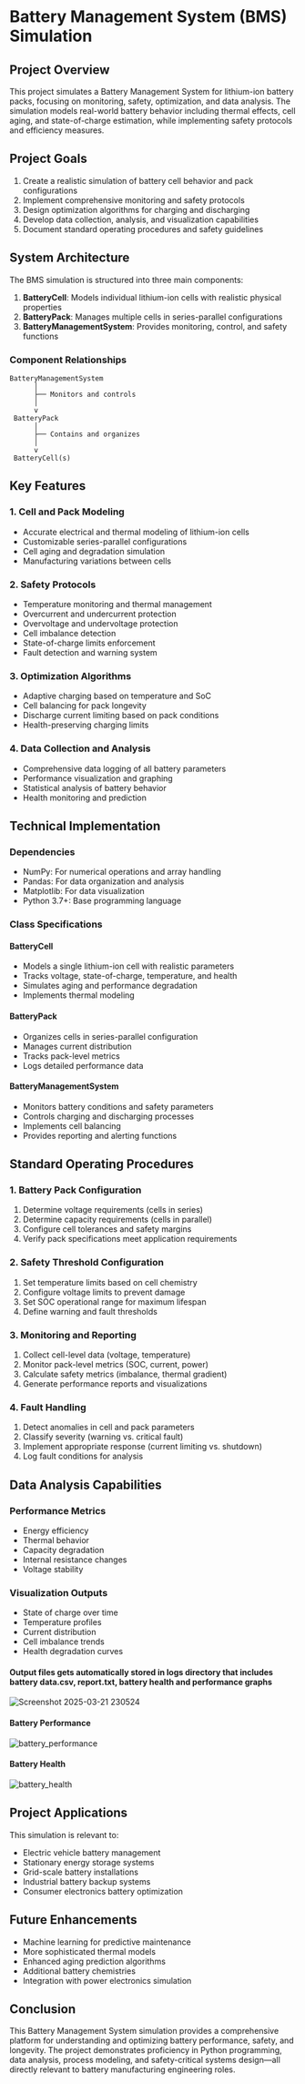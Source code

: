 # Battery Management System (BMS) Simulation

## Project Overview

This project simulates a Battery Management System for lithium-ion battery packs, focusing on monitoring, safety, optimization, and data analysis. The simulation models real-world battery behavior including thermal effects, cell aging, and state-of-charge estimation, while implementing safety protocols and efficiency measures.

## Project Goals

1. Create a realistic simulation of battery cell behavior and pack configurations
2. Implement comprehensive monitoring and safety protocols
3. Design optimization algorithms for charging and discharging
4. Develop data collection, analysis, and visualization capabilities
5. Document standard operating procedures and safety guidelines

## System Architecture

The BMS simulation is structured into three main components:

1. **BatteryCell**: Models individual lithium-ion cells with realistic physical properties
2. **BatteryPack**: Manages multiple cells in series-parallel configurations
3. **BatteryManagementSystem**: Provides monitoring, control, and safety functions

### Component Relationships
```
BatteryManagementSystem
      │
      ├── Monitors and controls
      │
      v
 BatteryPack
      │
      ├── Contains and organizes
      │
      v
 BatteryCell(s)
```

## Key Features

### 1. Cell and Pack Modeling
- Accurate electrical and thermal modeling of lithium-ion cells
- Customizable series-parallel configurations
- Cell aging and degradation simulation
- Manufacturing variations between cells

### 2. Safety Protocols
- Temperature monitoring and thermal management
- Overcurrent and undercurrent protection
- Overvoltage and undervoltage protection
- Cell imbalance detection
- State-of-charge limits enforcement
- Fault detection and warning system

### 3. Optimization Algorithms
- Adaptive charging based on temperature and SoC
- Cell balancing for pack longevity
- Discharge current limiting based on pack conditions
- Health-preserving charging limits

### 4. Data Collection and Analysis
- Comprehensive data logging of all battery parameters
- Performance visualization and graphing
- Statistical analysis of battery behavior
- Health monitoring and prediction

## Technical Implementation

### Dependencies
- NumPy: For numerical operations and array handling
- Pandas: For data organization and analysis
- Matplotlib: For data visualization
- Python 3.7+: Base programming language

### Class Specifications

#### BatteryCell
- Models a single lithium-ion cell with realistic parameters
- Tracks voltage, state-of-charge, temperature, and health
- Simulates aging and performance degradation
- Implements thermal modeling

#### BatteryPack
- Organizes cells in series-parallel configuration
- Manages current distribution
- Tracks pack-level metrics
- Logs detailed performance data

#### BatteryManagementSystem
- Monitors battery conditions and safety parameters
- Controls charging and discharging processes
- Implements cell balancing
- Provides reporting and alerting functions

## Standard Operating Procedures

### 1. Battery Pack Configuration
1. Determine voltage requirements (cells in series)
2. Determine capacity requirements (cells in parallel)
3. Configure cell tolerances and safety margins
4. Verify pack specifications meet application requirements

### 2. Safety Threshold Configuration
1. Set temperature limits based on cell chemistry
2. Configure voltage limits to prevent damage
3. Set SOC operational range for maximum lifespan
4. Define warning and fault thresholds

### 3. Monitoring and Reporting
1. Collect cell-level data (voltage, temperature)
2. Monitor pack-level metrics (SOC, current, power)
3. Calculate safety metrics (imbalance, thermal gradient)
4. Generate performance reports and visualizations

### 4. Fault Handling
1. Detect anomalies in cell and pack parameters
2. Classify severity (warning vs. critical fault)
3. Implement appropriate response (current limiting vs. shutdown)
4. Log fault conditions for analysis

## Data Analysis Capabilities

### Performance Metrics
- Energy efficiency
- Thermal behavior
- Capacity degradation
- Internal resistance changes
- Voltage stability

### Visualization Outputs
- State of charge over time
- Temperature profiles
- Current distribution
- Cell imbalance trends
- Health degradation curves

#### Output files gets automatically stored in logs directory that includes battery data.csv, report.txt, battery health and performance graphs
![Screenshot 2025-03-21 230524](https://github.com/user-attachments/assets/16b06ff5-a925-4ae9-bf30-eca17c17da21)
#### Battery Performance
![battery_performance](https://github.com/user-attachments/assets/48856f30-2b91-489c-9f8b-4d0930539f14)
#### Battery Health
![battery_health](https://github.com/user-attachments/assets/93d4eb10-bc56-462f-b787-467570af58c9)


## Project Applications

This simulation is relevant to:
- Electric vehicle battery management
- Stationary energy storage systems
- Grid-scale battery installations
- Industrial battery backup systems
- Consumer electronics battery optimization
  
## Future Enhancements

- Machine learning for predictive maintenance
- More sophisticated thermal models
- Enhanced aging prediction algorithms
- Additional battery chemistries
- Integration with power electronics simulation

## Conclusion

This Battery Management System simulation provides a comprehensive platform for understanding and optimizing battery performance, safety, and longevity. The project demonstrates proficiency in Python programming, data analysis, process modeling, and safety-critical systems design—all directly relevant to battery manufacturing engineering roles.
